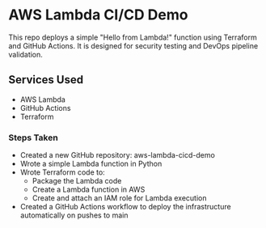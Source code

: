 # AWS Lambda CI/CD Demo
This repo deploys a simple "Hello from Lambda!" function using Terraform and GitHub Actions. It is designed for security testing and DevOps pipeline validation.

## Services Used
- AWS Lambda
- GitHub Actions
- Terraform

### Steps Taken
- Created a new GitHub repository: aws-lambda-cicd-demo
- Wrote a simple Lambda function in Python
- Wrote Terraform code to:
    - Package the Lambda code
    - Create a Lambda function in AWS
    - Create and attach an IAM role for Lambda execution
- Created a GitHub Actions workflow to deploy the infrastructure automatically on pushes to main

